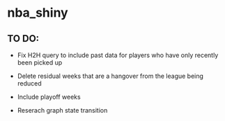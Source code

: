 # nba_shiny

## TO DO:
- Fix H2H query to include past data for players who have only recently been picked up

- Delete residual weeks that are a hangover from the league being reduced
- Include playoff weeks 
- Reserach graph state transition